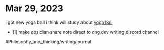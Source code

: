 # Mar 29, 2023

i got new yoga ball i think will study about [yoga ball](yoga%20ball.md)

- [I] make obsidian share note direct to ong dev writing discord channel


#Philosophy_and_thinking/writing/journal